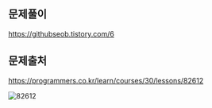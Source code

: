 ## 문제풀이
https://githubseob.tistory.com/6
## 문제출처
https://programmers.co.kr/learn/courses/30/lessons/82612

![82612](https://user-images.githubusercontent.com/83795383/128044707-9e6fc96b-8d95-47da-a3ee-2b52130ab931.jpg)
